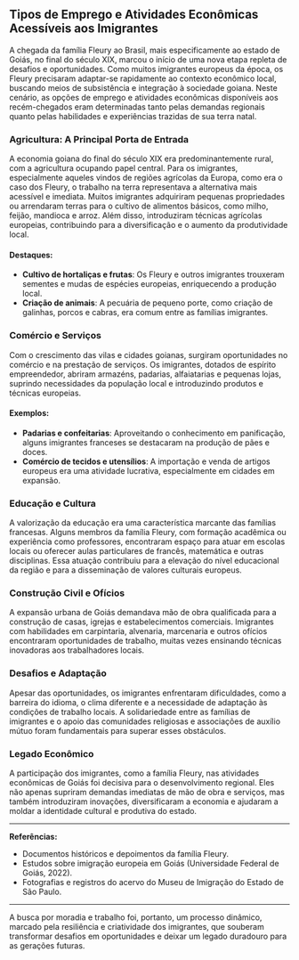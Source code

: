 ## Tipos de Emprego e Atividades Econômicas Acessíveis aos Imigrantes

A chegada da família Fleury ao Brasil, mais especificamente ao estado de Goiás, no final do século XIX, marcou o início de uma nova etapa repleta de desafios e oportunidades. Como muitos imigrantes europeus da época, os Fleury precisaram adaptar-se rapidamente ao contexto econômico local, buscando meios de subsistência e integração à sociedade goiana. Neste cenário, as opções de emprego e atividades econômicas disponíveis aos recém-chegados eram determinadas tanto pelas demandas regionais quanto pelas habilidades e experiências trazidas de sua terra natal.

### Agricultura: A Principal Porta de Entrada

A economia goiana do final do século XIX era predominantemente rural, com a agricultura ocupando papel central. Para os imigrantes, especialmente aqueles vindos de regiões agrícolas da Europa, como era o caso dos Fleury, o trabalho na terra representava a alternativa mais acessível e imediata. Muitos imigrantes adquiriram pequenas propriedades ou arrendaram terras para o cultivo de alimentos básicos, como milho, feijão, mandioca e arroz. Além disso, introduziram técnicas agrícolas europeias, contribuindo para a diversificação e o aumento da produtividade local.

#### Destaques:
- **Cultivo de hortaliças e frutas**: Os Fleury e outros imigrantes trouxeram sementes e mudas de espécies europeias, enriquecendo a produção local.
- **Criação de animais**: A pecuária de pequeno porte, como criação de galinhas, porcos e cabras, era comum entre as famílias imigrantes.

### Comércio e Serviços

Com o crescimento das vilas e cidades goianas, surgiram oportunidades no comércio e na prestação de serviços. Os imigrantes, dotados de espírito empreendedor, abriram armazéns, padarias, alfaiatarias e pequenas lojas, suprindo necessidades da população local e introduzindo produtos e técnicas europeias.

#### Exemplos:
- **Padarias e confeitarias**: Aproveitando o conhecimento em panificação, alguns imigrantes franceses se destacaram na produção de pães e doces.
- **Comércio de tecidos e utensílios**: A importação e venda de artigos europeus era uma atividade lucrativa, especialmente em cidades em expansão.

### Educação e Cultura

A valorização da educação era uma característica marcante das famílias francesas. Alguns membros da família Fleury, com formação acadêmica ou experiência como professores, encontraram espaço para atuar em escolas locais ou oferecer aulas particulares de francês, matemática e outras disciplinas. Essa atuação contribuiu para a elevação do nível educacional da região e para a disseminação de valores culturais europeus.

### Construção Civil e Ofícios

A expansão urbana de Goiás demandava mão de obra qualificada para a construção de casas, igrejas e estabelecimentos comerciais. Imigrantes com habilidades em carpintaria, alvenaria, marcenaria e outros ofícios encontraram oportunidades de trabalho, muitas vezes ensinando técnicas inovadoras aos trabalhadores locais.

### Desafios e Adaptação

Apesar das oportunidades, os imigrantes enfrentaram dificuldades, como a barreira do idioma, o clima diferente e a necessidade de adaptação às condições de trabalho locais. A solidariedade entre as famílias de imigrantes e o apoio das comunidades religiosas e associações de auxílio mútuo foram fundamentais para superar esses obstáculos.

### Legado Econômico

A participação dos imigrantes, como a família Fleury, nas atividades econômicas de Goiás foi decisiva para o desenvolvimento regional. Eles não apenas supriram demandas imediatas de mão de obra e serviços, mas também introduziram inovações, diversificaram a economia e ajudaram a moldar a identidade cultural e produtiva do estado.

---

**Referências:**
- Documentos históricos e depoimentos da família Fleury.
- Estudos sobre imigração europeia em Goiás (Universidade Federal de Goiás, 2022).
- Fotografias e registros do acervo do Museu de Imigração do Estado de São Paulo.

---

A busca por moradia e trabalho foi, portanto, um processo dinâmico, marcado pela resiliência e criatividade dos imigrantes, que souberam transformar desafios em oportunidades e deixar um legado duradouro para as gerações futuras.